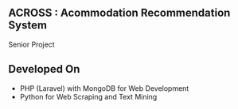## ACROSS : Acommodation Recommendation System

Senior Project

## Developed On
- PHP (Laravel) with MongoDB for Web Development
- Python for Web Scraping and Text Mining
